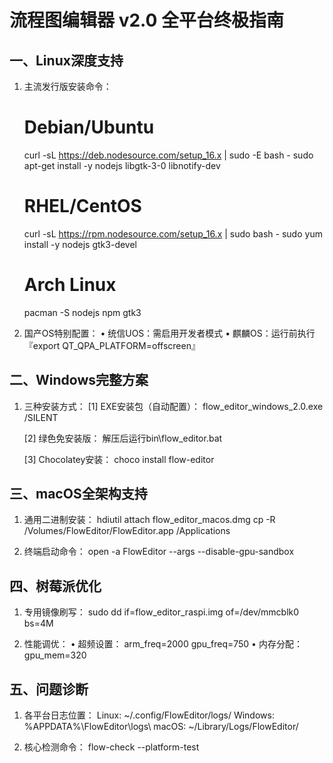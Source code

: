 
流程图编辑器 v2.0 全平台终极指南
================================

一、Linux深度支持
----------------
1. 主流发行版安装命令：
   # Debian/Ubuntu
   curl -sL https://deb.nodesource.com/setup_16.x | sudo -E bash -
   sudo apt-get install -y nodejs libgtk-3-0 libnotify-dev

   # RHEL/CentOS
   curl -sL https://rpm.nodesource.com/setup_16.x | sudo bash -
   sudo yum install -y nodejs gtk3-devel

   # Arch Linux
   pacman -S nodejs npm gtk3

2. 国产OS特别配置：
   • 统信UOS：需启用开发者模式
   • 麒麟OS：运行前执行『export QT_QPA_PLATFORM=offscreen』

二、Windows完整方案
------------------
1. 三种安装方式：
   [1] EXE安装包（自动配置）：
       flow_editor_windows_2.0.exe /SILENT

   [2] 绿色免安装版：
       解压后运行bin\\flow_editor.bat

   [3] Chocolatey安装：
       choco install flow-editor

三、macOS全架构支持
-----------------
1. 通用二进制安装：
   hdiutil attach flow_editor_macos.dmg
   cp -R /Volumes/FlowEditor/FlowEditor.app /Applications

2. 终端启动命令：
   open -a FlowEditor --args --disable-gpu-sandbox

四、树莓派优化
-------------
1. 专用镜像刷写：
   sudo dd if=flow_editor_raspi.img of=/dev/mmcblk0 bs=4M

2. 性能调优：
   • 超频设置：
     arm_freq=2000
     gpu_freq=750
   • 内存分配：
     gpu_mem=320

五、问题诊断
----------
1. 各平台日志位置：
   Linux: ~/.config/FlowEditor/logs/
   Windows: %APPDATA%\\FlowEditor\\logs\\
   macOS: ~/Library/Logs/FlowEditor/

2. 核心检测命令：
   flow-check --platform-test

